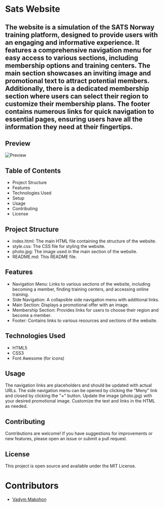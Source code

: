 # Sats Website

## The website is a simulation of the SATS Norway training platform, designed to provide users with an engaging and informative experience. It features a comprehensive navigation menu for easy access to various sections, including membership options and training centers. The main section showcases an inviting image and promotional text to attract potential members. Additionally, there is a dedicated membership section where users can select their region to customize their membership plans. The footer contains numerous links for quick navigation to essential pages, ensuring users have all the information they need at their fingertips.

## Preview
![Preview](https://github.com/user-attachments/assets/a262167b-15af-48f1-9d87-4beb63c15503)

## Table of Contents
- Project Structure
- Features
- Technologies Used
- Setup
- Usage
- Contributing
- License

## Project Structure
- index.html: The main HTML file containing the structure of the website.
- style.css: The CSS file for styling the website.
- photo.jpg: The image used in the main section of the website.
- README.md: This README file.

## Features

- Navigation Menu: Links to various sections of the website, including becoming a member, finding training centers, and accessing online training.
- Side Navigation: A collapsible side navigation menu with additional links.
- Main Section: Displays a promotional offer with an image.
- Membership Section: Provides links for users to choose their region and become a member.
- Footer: Contains links to various resources and sections of the website.

## Technologies Used
- HTML5
- CSS3
- Font Awesome (for icons)

## Usage
The navigation links are placeholders and should be updated with actual URLs.
The side navigation menu can be opened by clicking the "Meny" link and closed by clicking the "×" button.
Update the image (photo.jpg) with your desired promotional image.
Customize the text and links in the HTML as needed.

## Contributing
Contributions are welcome! If you have suggestions for improvements or new features, please open an issue or submit a pull request.

## License
This project is open source and available under the MIT License.

# Contributors
- [Vadym Makohon](https://github.com/VadymMakohon)
